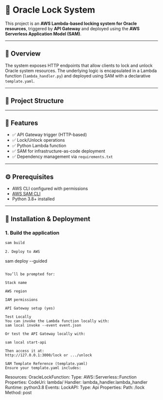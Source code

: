 # 🔐 Oracle Lock System

This project is an **AWS Lambda-based locking system for Oracle resources**, triggered by **API Gateway** and deployed using the **AWS Serverless Application Model (SAM)**.

---

## 🧭 Overview

The system exposes HTTP endpoints that allow clients to lock and unlock Oracle system resources. The underlying logic is encapsulated in a Lambda function (`lambda_handler.py`) and deployed using SAM with a declarative `template.yaml`.

---

## 📂 Project Structure


---

## 🚀 Features

- ✅ API Gateway trigger (HTTP-based)
- ✅ Lock/Unlock operations
- ✅ Python Lambda function
- ✅ SAM for infrastructure-as-code deployment
- ✅ Dependency management via `requirements.txt`

---

## ⚙️ Prerequisites

- AWS CLI configured with permissions
- [AWS SAM CLI](https://docs.aws.amazon.com/serverless-application-model/latest/developerguide/install-sam-cli.html)
- Python 3.8+ installed

---

## 🔧 Installation & Deployment

### 1. Build the application

```bash
sam build

2. Deploy to AWS
```
sam deploy --guided
```

You’ll be prompted for:

Stack name

AWS region

IAM permissions

API Gateway setup (yes)

Test Locally
You can invoke the Lambda function locally with:
sam local invoke --event event.json

Or test the API Gateway locally with:

sam local start-api

Then access it at:
http://127.0.0.1:3000/lock or .../unlock

SAM Template Reference (template.yaml)
Ensure your template.yaml includes:

```
Resources:
  OracleLockFunction:
    Type: AWS::Serverless::Function
    Properties:
      CodeUri: lambda/
      Handler: lambda_handler.lambda_handler
      Runtime: python3.8
      Events:
        LockAPI:
          Type: Api
          Properties:
            Path: /lock
            Method: post


```
